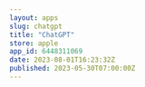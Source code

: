 ```yaml
---
layout: apps
slug: chatgpt
title: "ChatGPT"
store: apple
app_id: 6448311069
date: 2023-08-01T16:23:32Z
published: 2023-05-30T07:00:00Z
---
```

